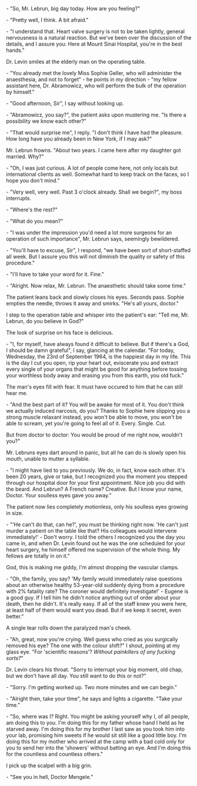 \- "So, Mr. Lebrun, big day today. How are you feeling?"

\- "Pretty well, I think. A bit afraid."

\- "I understand that. Heart valve surgery is not to be taken lightly, general nervousness is a natural reaction. But we've been over the discussion of the details, and I assure you: Here at Mount Sinai Hospital, you're in the best hands."

Dr. Levin smiles at the elderly man on the operating table.

\- "You already met the lovely Miss Sophie Geller, who will administer the anaesthesia, and not to forget" - he points in my direction - "my fellow assistant here, Dr. Abramowicz, who will perform the bulk of the operation by himself."

\- "Good afternoon, Sir", I say without looking up.

\- "Abramowicz, you say?", the patient asks upon mustering me. "Is there a possibility we know each other?"

\- "That would surprise me", I reply. "I don't think I have had the pleasure. How long have you already been in New York, if I may ask?"

Mr. Lebrun frowns. "About two years. I came here after my daughter got married. Why?"

\- "Oh, I was just curious. A lot of people come here, not only locals but international clients as well. Somewhat hard to keep track on the faces, so I hope you don't mind."

\- "Very well, very well. Past 3 o'clock already. Shall we begin?", my boss interrupts.

\- "Where's the rest?"

\- "What do you mean?"

\- "I was under the impression you'd need a lot more surgeons for an operation of such importance", Mr. Lebrun says, seemingly bewildered.

\- "You'll have to excuse, Sir", I respond, "we have been sort of short-staffed all week. But I assure you this will not diminish the quality or safety of this procedure."

\- "I'll have to take your word for it. Fine."

\- "Alright. Now relax, Mr. Lebrun. The anaesthetic should take some time."

The patient leans back and slowly closes his eyes. Seconds pass. Sophie empties the needle, throws it away and smirks. "He's all yours, doctor."

I step to the operation table and whisper into the patient's ear: "Tell me, Mr. Lebrun, do you believe in God?"

The look of surprise on his face is delicious.

\- "I, for myself, have always found it difficult to believe. But if there's a God, I should be damn grateful", I say, glancing at the calendar. "For today, Wednesday, the 23rd of September 1964, is the happiest day in my life. This is the day I cut you open, rip your heart out, eviscerate you and extract every single of your organs that might be good for anything before tossing your worthless body away and erasing you from this earth, you old fuck."

The man's eyes fill with fear. It must have occured to him that he can still hear me.

\- "And the best part of it? You will be awake for most of it. You don't think we actually induced narcosis, do you? Thanks to Sophie here slipping you a strong muscle relaxant instead, you won't be able to move, you won't be able to scream, yet you're going to feel all of it. Every. Single. Cut.

But from doctor to doctor: You would be proud of me right now, wouldn't you?"

Mr. Lebruns eyes dart around in panic, but all he can do is slowly open his mouth, unable to mutter a syllable.

\- "I might have lied to you previously. We do, in fact, know each other. It's been 20 years, give or take, but I recognized you the moment you stepped through our hospital door for your first appointment. Nice job you did with the beard. And Lebrun? A French name? Creative. But I know your name, Doctor. Your soulless eyes gave you away."

The patient now lies completely motionless, only his soulless eyes growing in size.

\- "'He can't do that, can he?', you must be thinking right now. 'He can't just murder a patient on the table like that? His colleagues would intervene immediately!' - Don't worry. I told the others I recognized you the day you came in, and when Dr. Levin found out he was the one scheduled for your heart surgery, he himself offered me supervision of the whole thing. My fellows are totally in on it."

God, this is making me giddy, I'm almost dropping the vascular clamps.

\- "Oh, the family, you say? 'My family would immediately raise questions about an otherwise healthy 53-year-old suddenly dying from a procedure with 2% fatality rate? The coroner would definitely investigate!' - Eugene is a good guy. If I tell him he didn't notice anything out of order about your death, then he didn't. It's really easy. If all of the staff knew you were here, at least half of them would want you dead. But if we keep it secret, even better."

A single tear rolls down the paralyzed man's cheek.

\- "Ah, great, now you're crying. Well guess who cried as you surgically removed his eye? The one with the colour shift?" I shout, pointing at my glass eye. "For 'scientific reasons'? *Without painkillers of any fucking sorts?*"

Dr. Levin clears his throat. "Sorry to interrupt your big moment, old chap, but we don't have all day. You still want to do this or not?"

\- "Sorry. I'm getting worked up. Two more minutes and we can begin."

\- "Alright then, take your time", he says and lights a cigarette. "Take your time."

\- "So, where was I? Right. You might be asking yourself why I, of all people, am doing this to you. I'm doing this for my father whose hand I held as he starved away. I'm doing this for my brother I last saw as you took him into your lab, promising him sweets if he would sit still like a good little boy. I'm doing this for my mother who arrived at the camp with a bad cold only for you to send her into the 'showers' without batting an eye. And I'm doing this for the countless and countless others."

I pick up the scalpel with a big grin.

\- "See you in hell, Doctor Mengele."